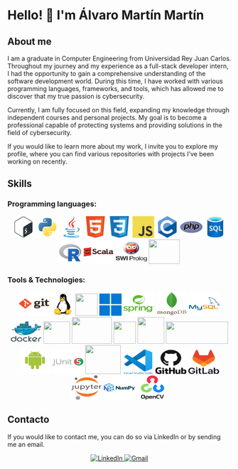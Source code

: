 # Hello! 👋 I'm Álvaro Martín Martín

## About me

I am a graduate in Computer Engineering from Universidad Rey Juan Carlos. Throughout my journey and my experience as a full-stack developer intern, I had the opportunity to gain a comprehensive understanding of the software development world. During this time, I have worked with various programming languages, frameworks, and tools, which has allowed me to discover that my true passion is cybersecurity.

Currently, I am fully focused on this field, expanding my knowledge through independent courses and personal projects. My goal is to become a professional capable of protecting systems and providing solutions in the field of cybersecurity.

If you would like to learn more about my work, I invite you to explore my profile, where you can find various repositories with projects I’ve been working on recently.

## Skills

### Programming languages:

<p align="center">
  <img src="https://raw.githubusercontent.com/devicons/devicon/master/icons/bash/bash-original.svg" width="50" height="50">
  <img src="https://raw.githubusercontent.com/devicons/devicon/master/icons/python/python-original.svg" width="50" height="50">
  <img src="https://raw.githubusercontent.com/devicons/devicon/master/icons/java/java-original.svg" width="50" height="50">
  <img src="https://raw.githubusercontent.com/devicons/devicon/master/icons/html5/html5-original.svg" width="50" height="50">
  <img src="https://raw.githubusercontent.com/devicons/devicon/master/icons/css3/css3-original.svg" width="50" height="50">
  <img src="https://raw.githubusercontent.com/devicons/devicon/master/icons/javascript/javascript-original.svg" width="50" height="50">
  <img src="https://raw.githubusercontent.com/devicons/devicon/master/icons/c/c-original.svg" width="50" height="50">
  <img src="https://raw.githubusercontent.com/devicons/devicon/master/icons/php/php-original.svg" width="50" height="50">
  <img src="https://github.com/devicons/devicon/blob/master/icons/azuresqldatabase/azuresqldatabase-original.svg" width="50" height="50">
  <img src="https://raw.githubusercontent.com/devicons/devicon/master/icons/r/r-original.svg" width="50" height="50">
  <img src="https://raw.githubusercontent.com/devicons/devicon/master/icons/scala/scala-original-wordmark.svg" width="70" height="55">
  <img src="https://raw.githubusercontent.com/devicons/devicon/master/icons/prolog/prolog-original-wordmark.svg" width="70" height="55">
  <img src="https://user-images.githubusercontent.com/5421823/62779159-4cf76880-baaa-11e9-8318-e20a1aaa913a.png" width="70" height="55">
</p>

### Tools & Technologies:
<p align="center">
  <img src="https://raw.githubusercontent.com/devicons/devicon/master/icons/git/git-original-wordmark.svg" width="70" height="55">
  <img src="https://raw.githubusercontent.com/devicons/devicon/master/icons/linux/linux-original.svg" width="50" height="50">
  <img src="https://private-user-images.githubusercontent.com/129783246/317678020-c6539018-0c35-48cd-ba72-88c851cab0da.svg?jwt=eyJhbGciOiJIUzI1NiIsInR5cCI6IkpXVCJ9.eyJpc3MiOiJnaXRodWIuY29tIiwiYXVkIjoicmF3LmdpdGh1YnVzZXJjb250ZW50LmNvbSIsImtleSI6ImtleTUiLCJleHAiOjE3Mzc1NjcyMTYsIm5iZiI6MTczNzU2NjkxNiwicGF0aCI6Ii8xMjk3ODMyNDYvMzE3Njc4MDIwLWM2NTM5MDE4LTBjMzUtNDhjZC1iYTcyLTg4Yzg1MWNhYjBkYS5zdmc_WC1BbXotQWxnb3JpdGhtPUFXUzQtSE1BQy1TSEEyNTYmWC1BbXotQ3JlZGVudGlhbD1BS0lBVkNPRFlMU0E1M1BRSzRaQSUyRjIwMjUwMTIyJTJGdXMtZWFzdC0xJTJGczMlMkZhd3M0X3JlcXVlc3QmWC1BbXotRGF0ZT0yMDI1MDEyMlQxNzI4MzZaJlgtQW16LUV4cGlyZXM9MzAwJlgtQW16LVNpZ25hdHVyZT02YTJjNjliMDI4MjljOGIwYzU1MGI1YjI4YzNjYTQwZTM3ZGRiZjVmOGI0NDk5NGQ0MmQ5YzZmOTY3NzRhNjk0JlgtQW16LVNpZ25lZEhlYWRlcnM9aG9zdCJ9._AFER5wVD5J8YSwRO8ZCRj14ns6IoDliRqRqYPtlKKs" width="50" height="50">
  <img src="https://github.com/devicons/devicon/blob/master/icons/windows11/windows11-original.svg" width="50" height="50">
  <img src="https://raw.githubusercontent.com/devicons/devicon/master/icons/spring/spring-original-wordmark.svg" width="70" height="55">
  <img src="https://raw.githubusercontent.com/devicons/devicon/master/icons/mongodb/mongodb-original-wordmark.svg" width="70" height="55">
  <img src="https://raw.githubusercontent.com/devicons/devicon/master/icons/mysql/mysql-original-wordmark.svg" width="70" height="55">
  <img src="https://raw.githubusercontent.com/devicons/devicon/master/icons/docker/docker-original-wordmark.svg" width="70" height="55">
  <img src="https://cdn.prod.website-files.com/61d5a7818ddbca939c69835a/6752b5b0e1d4e1b3461b8131_ninox_rest-api.png" width="60" height="50">
  <img src="https://miro.medium.com/v2/resize:fit:786/format:webp/1*0xUo7_LpXBXFdAc5J3UAnA.png" width="90" height="60">
  <img src="https://testeandosoftware.com/wp-content/uploads/2014/09/icon-WireShark.png" width="50" height="50">
  <img src="https://www.nosolohacking.info/wp-content/uploads/2020/09/nmap-logo-256x256-1.png" width="60" height="60">
  <img src="https://upload.wikimedia.org/wikipedia/commons/thumb/4/4f/Metasploit_logo_and_wordmark.svg/799px-Metasploit_logo_and_wordmark.svg.png" width="140" height="50">
  <img src="https://raw.githubusercontent.com/devicons/devicon/master/icons/android/android-original-wordmark.svg" width="70" height="55">
  <img src="https://raw.githubusercontent.com/devicons/devicon/master/icons/junit/junit-original-wordmark.svg" width="70" height="55">
  <img src="https://cdn.iconscout.com/icon/free/png-256/free-caja-virtual-282903.png" width="80" height="65">
  <img src="https://raw.githubusercontent.com/devicons/devicon/master/icons/vscode/vscode-original-wordmark.svg" width="70" height="55">
  <img src="https://raw.githubusercontent.com/devicons/devicon/master/icons/github/github-original-wordmark.svg" width="70" height="55">
  <img src="https://raw.githubusercontent.com/devicons/devicon/master/icons/gitlab/gitlab-original-wordmark.svg" width="70" height="55">
  <img src="https://raw.githubusercontent.com/devicons/devicon/master/icons/jupyter/jupyter-original-wordmark.svg" width="70" height="55">
  <img src="https://raw.githubusercontent.com/devicons/devicon/master/icons/numpy/numpy-original-wordmark.svg" width="70" height="55">
  <img src="https://raw.githubusercontent.com/devicons/devicon/master/icons/opencv/opencv-original-wordmark.svg" width="70" height="55">
</p>

## Contacto

If you would like to contact me, you can do so via LinkedIn or by sending me an email.

<p align="center">
  <a href="https://www.linkedin.com/in/%C3%A1lvaro-mart%C3%ADn-mart%C3%ADn-59717128a/">
    <img src="https://github.com/dheereshagrwal/colored-icons/blob/master/public/logos/linkedin/linkedin.svg" width="85" height="85" alt="LinkedIn">
  </a>
  <a href="mailto:alvmartinmartin@gmail.com">
    <img src="https://github.com/dheereshagrwal/colored-icons/blob/master/public/logos/gmail/gmail.svg" width="85" height="85" alt="Gmail">
  </a>
</p>
